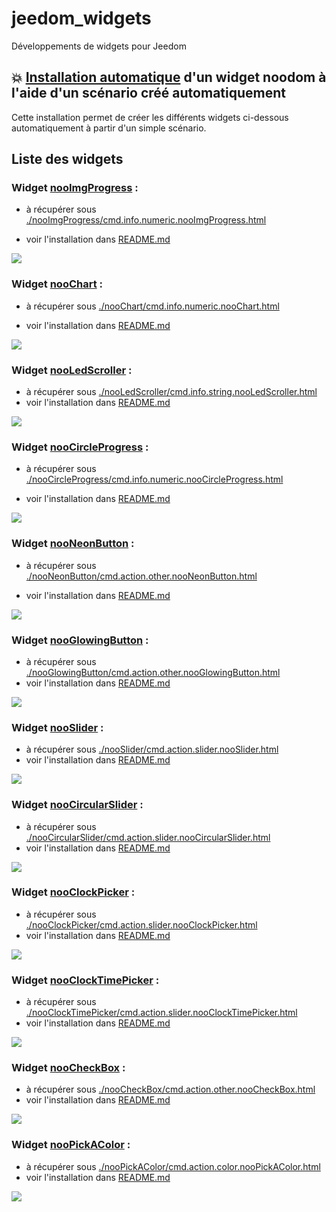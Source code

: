 # jeedom_widgets

Développements de widgets pour Jeedom

## :boom: [Installation automatique](./installation) d'un widget noodom à l'aide d'un scénario créé automatiquement

Cette installation permet de créer les différents widgets ci-dessous automatiquement à partir d'un simple scénario.

## Liste des widgets

### Widget [nooImgProgress](./nooImgProgress) :
- à récupérer sous [./nooImgProgress/cmd.info.numeric.nooImgProgress.html](./nooImgProgress/cmd.info.numeric.nooImgProgress.html)

- voir l'installation dans [README.md](./nooImgProgress/README.md)

![](nooImgProgress/doc/images/nooImgProgress.gif) 

### Widget [nooChart](./nooChart) :
- à récupérer sous [./nooChart/cmd.info.numeric.nooChart.html](./nooChart/cmd.info.numeric.nooChart.html)

- voir l'installation dans [README.md](./nooChart/README.md)

![](nooChart/doc/images/nooChart.gif) 

### Widget [nooLedScroller](./nooLedScroller) :
- à récupérer sous [./nooLedScroller/cmd.info.string.nooLedScroller.html](./nooLedScroller/cmd.info.string.nooLedScroller.html)
- voir l'installation dans [README.md](./nooLedScroller/README.md)

![](nooLedScroller/doc/images/ledScroller.png) 

### Widget [nooCircleProgress](./nooCircleProgress) :
- à récupérer sous [./nooCircleProgress/cmd.info.numeric.nooCircleProgress.html](./nooCircleProgress/cmd.info.numeric.nooCircleProgress.html)

- voir l'installation dans [README.md](./nooCircleProgress/README.md)

![](nooCircleProgress/doc/images/nooCircleProgress.gif) 

### Widget [nooNeonButton](./nooNeonButton) :
- à récupérer sous [./nooNeonButton/cmd.action.other.nooNeonButton.html](./nooNeonButton/cmd.action.other.nooNeonButton.html)

- voir l'installation dans [README.md](./nooNeonButton/README.md)

![](nooNeonButton/doc/images/nooNeonButton.gif) 

### Widget [nooGlowingButton](./nooGlowingButton) :
- à récupérer sous [./nooGlowingButton/cmd.action.other.nooGlowingButton.html](./nooGlowingButton/cmd.action.other.nooGlowingButton.html)
- voir l'installation dans [README.md](./nooGlowingButton/README.md)

![](nooGlowingButton/doc/images/nooGlowingButton.gif) 

### Widget [nooSlider](./nooSlider) :
- à récupérer sous [./nooSlider/cmd.action.slider.nooSlider.html](./nooSlider/cmd.action.slider.nooSlider.html)
- voir l'installation dans [README.md](./nooSlider/README.md)

![](nooSlider/doc/images/nooSliderDemo.gif) 

### Widget [nooCircularSlider](./nooCircularSlider) :
- à récupérer sous [./nooCircularSlider/cmd.action.slider.nooCircularSlider.html](./nooCircularSlider/cmd.action.slider.nooCircularSlider.html)
- voir l'installation dans [README.md](./nooCircularSlider/README.md)

![](nooCircularSlider/doc/images/nooCircularSliderDemo.gif) 

### Widget [nooClockPicker](./nooClockPicker) :
- à récupérer sous [./nooClockPicker/cmd.action.slider.nooClockPicker.html](./nooClockPicker/cmd.action.slider.nooClockPicker.html)
- voir l'installation dans [README.md](./nooClockPicker/README.md)

![](nooClockTimePicker/doc/images/nooClockTimePickerDemo.gif) 

### Widget [nooClockTimePicker](./nooClockTimePicker) :
- à récupérer sous [./nooClockTimePicker/cmd.action.slider.nooClockTimePicker.html](./nooClockTimePicker/cmd.action.slider.nooClockTimePicker.html)
- voir l'installation dans [README.md](./nooClockTimePicker/README.md)

![](nooClockPicker/doc/images/nooClockPicker.gif) 

### Widget [nooCheckBox](./nooCheckBox) :
- à récupérer sous [./nooCheckBox/cmd.action.other.nooCheckBox.html](./nooCheckBox/cmd.action.other.nooCheckBox.html)
- voir l'installation dans [README.md](./nooCheckBox/README.md)

![](nooCheckBox/doc/images/nooCheckBoxDemo.gif) 

### Widget [nooPickAColor](./nooPickAColor) :
- à récupérer sous [./nooPickAColor/cmd.action.color.nooPickAColor.html](./nooPickAColor/cmd.action.color.nooPickAColor.html)
- voir l'installation dans [README.md](./nooPickAColor/README.md)

![](nooPickAColor/doc/images/nooPickAColorDemo.gif) 
